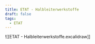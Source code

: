```yaml
---
title: ETAT - Halbleiterwerkstoffe
draft: false
tags:
  - ETAT
---
```

![[ETAT - Halbleiterwerkstoffe.excalidraw]]

